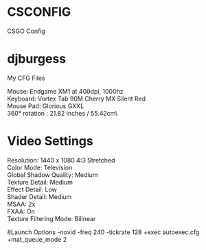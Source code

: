 # CSCONFIG
CSGO Config

# djburgess
My CFG Files

Mouse:  Endgame XM1 at 400dpi, 1000hz\
Keyboard: Vortex Tab 90M Cherry MX Silent Red\
Mouse Pad: Glorious GXXL\
360° rotation : 21.82 inches / 55.42cm\

# Video Settings
Resolution: 1440 x 1080 4:3 Stretched\
Color Mode: Television\
Global Shadow Quality: Medium\
Texture Detail: Medium\
Effect Detail: Low\
Shader Detail: Medium\
MSAA: 2x\
FXAA: On\
Texture Filtering Mode: Bilinear

#Launch Options
-novid -freq 240 -tickrate 128 +exec autoexec.cfg +mat_queue_mode 2
